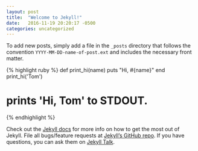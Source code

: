 ```yaml
---
layout: post
title:  "Welcome to Jekyll!"
date:   2016-11-19 20:20:17 -0500
categories: uncategorized
---
```


To add new posts, simply add a file in the `_posts` directory that follows the convention `YYYY-MM-DD-name-of-post.ext` and includes the necessary front matter.

{% highlight ruby %}
def print_hi(name)
  puts "Hi, #{name}"
end
print_hi('Tom')
# prints 'Hi, Tom' to STDOUT.
{% endhighlight %}

Check out the [Jekyll docs][jekyll-docs] for more info on how to get the most out of Jekyll. File all bugs/feature requests at [Jekyll’s GitHub repo][jekyll-gh]. If you have questions, you can ask them on [Jekyll Talk][jekyll-talk].

[jekyll-docs]: http://jekyllrb.com/docs/home
[jekyll-gh]:   https://github.com/jekyll/jekyll
[jekyll-talk]: https://talk.jekyllrb.com/
